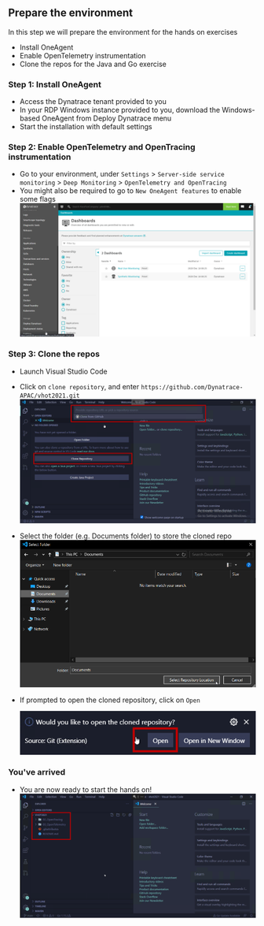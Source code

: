 ## Prepare the environment
In this step we will prepare the environment for the hands on exercises
- Install OneAgent
- Enable OpenTelemetry instrumentation
- Clone the repos for the Java and Go exercise

### Step 1: Install OneAgent
- Access the Dynatrace tenant provided to you
- In your RDP Windows instance provided to you, download the Windows-based OneAgent from Deploy Dynatrace menu
- Start the installation with default settings

### Step 2: Enable OpenTelemetry and OpenTracing instrumentation
- Go to your environment, under `Settings` > `Server-side service monitoring` > `Deep Monitoring` > `OpenTelemetry and OpenTracing`
- You might also be required to go to `New OneAgent features` to enable some flags
  ![Deep Monitoring](../../assets/images/01-DeepMonitoringSettings.gif)

### Step 3: Clone the repos
- Launch Visual Studio Code
- Click on `clone repository`, and enter `https://github.com/Dynatrace-APAC/vhot2021.git`
  ![CloneRepo](../../assets/images/01_prepare_the_environment-3.png)
- Select the folder (e.g. Documents folder) to store the cloned repo 
  ![Folder](../../assets/images/01_prepare_the_environment-4.png)
- If prompted to open the cloned repository, click on `Open`

  ![Open](../../assets/images/01_prepare_the_environment-5.png)

### You've arrived
- You are now ready to start the hands on!
  ![Ready](../../assets/images/01_prepare_the_environment-6.png)

